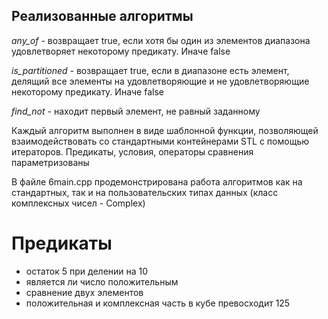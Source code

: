 ## Реализованные алгоритмы 
*any_of* - возвращает true, если хотя бы один из элементов диапазона
удовлетворяет некоторому предикату. Иначе false

*is_partitioned* - возвращает true, если в диапазоне есть элемент, делящий все
элементы на удовлетворяющие и не удовлетворяющие некоторому предикату.
Иначе false

*find_not* -​ находит первый элемент, не равный заданному

Каждый алгоритм выполнен в виде шаблонной функции, позволяющей взаимодействовать со стандартными контейнерами STL с помощью
итераторов. Предикаты, условия, операторы сравнения параметризованы

В файле 6main.cpp продемонстрирована работа алгоритмов как
на стандартных, так и на пользовательских типах данных (класс комплексных чисел - Complex)

# Предикаты
- остаток 5 при делении на 10
- является ли число положительным
- сравнение двух элементов
- положительная и комплексная часть в кубе превосходит 125
